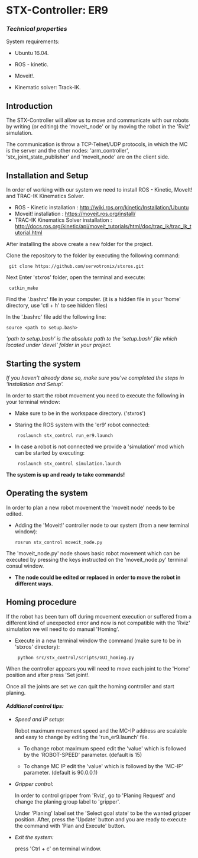 # STX-Controller: ER9 

### ***Technical properties***

 System requirements:
   
   * Ubuntu 16.04. 
   
   * ROS - kinetic.
   
   * Moveit!. 
   
   * Kinematic solver: Track-IK.

## **Introduction**

 The STX-Controller will allow us to move and communicate with our robots 
 by writing (or editing) the 'moveit_node' or by moving the robot in the 'Rviz' simulation.
 
 The communication is throw a TCP-Telnet/UDP protocols, in which the MC is the server and 
 the other nodes: 'arm_controller', 'stx_joint_state_publisher' and 
 'moveit_node' are on the client side.

## **Installation and Setup**
  
 In order of working with our system we need to install ROS - Kinetic, MoveIt! and TRAC-IK Kinematics Solver.
 
 - ROS - Kinetic installation : http://wiki.ros.org/kinetic/Installation/Ubuntu
 - Moveit! installation : https://moveit.ros.org/install/
 - TRAC-IK Kinematics Solver installation : http://docs.ros.org/kinetic/api/moveit_tutorials/html/doc/trac_ik/trac_ik_tutorial.html
 
 After installing the above create a new folder for the project.
 
 Clone the repository to the folder by executing the following command:
 
     git clone https://github.com/servotronix/stxros.git
 
 Next Enter 'stxros' folder, open the terminal and execute:
    
     catkin_make
  
 Find the '.bashrc' file in your computer. (it is a hidden file in your 'home' directory, use 'ctl + h' to see hidden files)
 
 In the '.bashrc' file add the following line:
 
    source <path to setup.bash>
 
 _'path to setup.bash' is the absolute path to the 'setup.bash' file which located under 'devel' folder in your project._
 
 
 
## **Starting the system**

  _If you haven’t already done so, make sure you’ve completed the steps in 'Installation and Setup'._

 In order to start the robot movement you need to execute the following in your terminal window:
 
 - Make sure to be in the workspace directory. ('stxros')

 - Staring the ROS system with the 'er9' robot connected:
 
        roslaunch stx_control run_er9.launch 
 
 - In case a robot is not connected we provide a 'simulation' mod which can be started by executing:
 
        roslaunch stx_control simulation.launch
      
  
  **The system is up and ready to take commands!**
   
 
 ## **Operating the system**
 
 
   In order to plan a new robot movement the 'moveit node' needs to be edited.
   
   - Adding the 'Moveit!' controller node to our system (from a new terminal window):

         rosrun stx_control moveit_node.py
   
   The 'moveit_node.py' node shows basic robot movement which can be executed by pressing the 
   keys instructed on the 'moveit_node.py' terminal consul window.
   
-   **The node could be edited or replaced in order to move the robot in different ways.**
   
   
   
 ## **Homing procedure**
 
If the robot has been turn off during movement execution or suffered from a different kind of unexpected
error and now is not compatible with the 'Rviz' simulation we wil need to do manual 'Homing'.

 - Execute in a new terminal window the command (make sure to be in 'stxros' directory):
 
        python src/stx_control/scripts/GUI_homing.py
  
  When the controller appears you will need to move each joint to the 'Home' position and after press 'Set joint!.
 
 Once all the joints are set we can quit the homing controller and start planing.



    
  #### _**Additional control tips:**_
- _Speed and IP setup:_

    Robot maximum movement speed and the MC-IP address are scalable and easy to change by editing the 'run_er9.launch' file.
    
     - To change robot maximum speed edit the 'value' which is followed by the 'ROBOT-SPEED' parameter. (default is 15)
    
    -  To change MC IP edit the 'value' which is followed by the 'MC-IP' parameter. (default is 90.0.0.1)
    
- _Gripper control:_

   In order to control gripper from 'Rviz', go to 'Planing Request' and
 change the planing group label to 'gripper'. 
 
   Under 'Planing' label set the 'Select goal state' to be the wanted gripper position.
   After, press the 'Update' button and you are ready to execute the command with 'Plan and Execute'
   button.
 
 
- _Exit the system:_

    press 'Ctrl + c' on terminal window.

